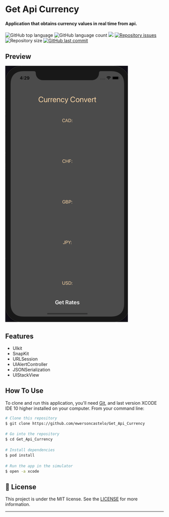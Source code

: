 <h1 align="left">
    Get Api Currency
</h1>

<h4 align="left">
  Application that obtains currency values ​​in real time from api.
</h4>

<p align="left">
<img alt="GitHub top language" src="https://img.shields.io/github/languages/top/ewersoncastelo/Get_Api_Currency.svg">
  <img alt="GitHub language count" src="https://img.shields.io/github/languages/count/ewersoncastelo/Get_Api_Currency.svg">
  <a href="https://www.codacy.com/manual/ewersoncastelo/Get_Api_Currency?utm_source=github.com&amp;utm_medium=referral&amp;utm_content=ewersoncastelo/Get_Api_Currency&amp;utm_campaign=Badge_Grade"><img src="https://api.codacy.com/project/badge/Grade/5b820f81af4545279cbfe587545c0643"/></a>
<a href="https://github.com/ewersoncastelo/Get_Api_Currency/issues">
    <img alt="Repository issues" src="https://img.shields.io/github/issues/ewersoncastelo/Get_Api_Currency.svg">
  </a>
    <img alt="Repository size" src="https://img.shields.io/github/repo-size/ewersoncastelo/Get_Api_Currency.svg">
  <a href="https://github.com/ewersoncastelo/Get_Api_Currency/commits/master">
    <img alt="GitHub last commit" src="https://img.shields.io/github/last-commit/ewersoncastelo/Get_Api_Currency.svg">
  </a>
</p>

## Preview

![](Get_Api_Currency.png)

## Features

-   UIkit
-   SnapKit
-   URLSession
-   UIAlertController
-   JSONSerialization
-   UIStackView

## How To Use

To clone and run this application, you'll need [Git](https://git-scm.com), and last version XCODE IDE 10 higher installed on your computer. From your command line:

```bash
# Clone this repository
$ git clone https://github.com/ewersoncastelo/Get_Api_Currency

# Go into the repository
$ cd Get_Api_Currency

# Install dependencies
$ pod install

# Run the app in the simulator
$ open -a xcode
```

## :memo: License
This project is under the MIT license. See the [LICENSE](https://github.com/ewersoncastelo/Get_Api_Currency/blob/master/LICENSE) for more information.

---

[vc]: https://developer.apple.com/documentation/xcode_release_notes/xcode_11_release_notes
